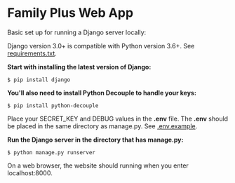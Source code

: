 # Family Plus Web App

Basic set up for running a Django server locally:

Django version 3.0+ is compatible with Python version 3.6+. See [requirements.txt](requirements.txt).

**Start with installing the latest version of Django:**
```
$ pip install django
```

**You'll also need to install Python Decouple to handle your keys:**
```
$ pip install python-decouple
```

Place your SECRET_KEY and DEBUG values in the **.env** file. The **.env** should be placed in the same directory as manage.py. See [.env.example](family_plus/.env.example).

**Run the Django server in the directory that has manage.py:**
```
$ python manage.py runserver
```

On a web browser, the website should running when you enter localhost:8000.